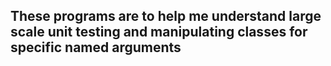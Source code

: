 ## These programs are to help me understand large scale unit testing and manipulating classes for specific named arguments